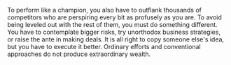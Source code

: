 
To perform like a champion, you also have to outflank thousands of
competitors who are perspiring every bit as profusely as you are. To
avoid being leveled out with the rest of them, you must do something
different. You have to contemplate bigger risks, try unorthodox business
strategies, or raise the ante in making deals. It is all right to copy
someone else's idea, but you have to execute it better. Ordinary efforts
and conventional approaches do not produce extraordinary wealth.
